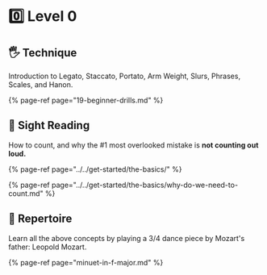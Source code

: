 # 0️⃣ Level 0

## 🖐 Technique

Introduction to Legato, Staccato, Portato, Arm Weight, Slurs, Phrases, Scales, and Hanon.

{% page-ref page="19-beginner-drills.md" %}

## 🎼 Sight Reading

How to count, and why the \#1 most overlooked mistake is **not counting out loud.** 

{% page-ref page="../../get-started/the-basics/" %}

{% page-ref page="../../get-started/the-basics/why-do-we-need-to-count.md" %}



## 🎹 Repertoire

Learn all the above concepts by playing a 3/4 dance piece by Mozart's father: Leopold Mozart.

{% page-ref page="minuet-in-f-major.md" %}











 

